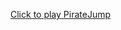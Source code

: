 
<a href="https://github.com/hapev/level2/blob/master/PirateJump.jar?raw=true">Click to play PirateJump</a>
